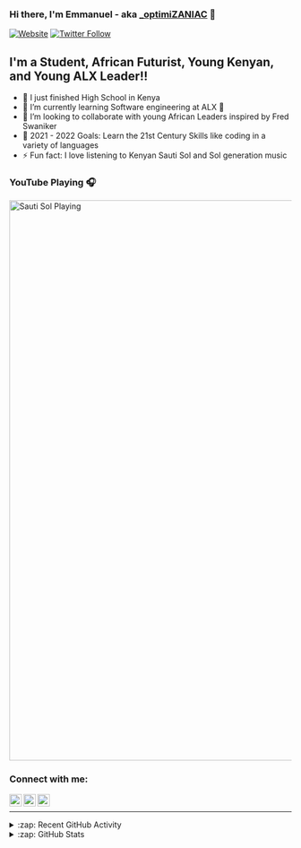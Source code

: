 ### Hi there, I'm Emmanuel - aka [_optimiZANIAC][website] 👋

[![Website](https://img.shields.io/website?label=manucho&style=for-the-badge&url=https%3A%2F%2Fcodestackr.com)](https://manumunubi.wixsite.com/ambition)
[![Twitter Follow](https://img.shields.io/twitter/follow/Emmanuel?color=1DA1F2&logo=twitter&style=for-the-badge)](https://twitter.com/@EmmanuelMunubi)

## I'm a Student, African Futurist, Young Kenyan, and Young ALX Leader!!

- 🔭 I just finished High School in Kenya
- 🌱 I’m currently learning Software engineering at ALX 🤣
- 👯 I’m looking to collaborate with young African Leaders inspired by Fred Swaniker
- 🥅 2021 - 2022 Goals: Learn the 21st Century Skills like coding in a variety of languages
- ⚡ Fun fact: I love listening to Kenyan Sauti Sol and Sol generation music

### YouTube Playing 🎧

[<img src="https://www.google.com/imgres?imgurl=https%3A%2F%2Flh3.googleusercontent.com%2F8xuTwlYEFi5ZtSGqAFiau7Ur6SEK-h1mCa5RmZ1aJEJT3b0iLXPcDUQo35weli2wKcBK8CdXnr5SdnQlyajNCkCA9vFIG0hN26a5&imgrefurl=https%3A%2F%2Fmpasho.co.ke%2Fentertainment%2F2018-08-22-tujiangalie-sauti-sol-and-nyashinski-address-disaster-in-new-song%2F&tbnid=qneNWL1oSu3RqM&vet=12ahUKEwinz4CX04byAhVPnRoKHY0HAf0QMygEegUIARCQAQ..i&docid=dLZiTCAI0cnmOM&w=512&h=441&itg=1&q=sauti%20sol%20tujiangalie%20photo&ved=2ahUKEwinz4CX04byAhVPnRoKHY0HAf0QMygEegUIARCQAQ" alt="Sauti Sol Playing" width="1000" heught="500" />](https://www.youtube.com/watch?v=bhlNy345Jcc)

### Connect with me:

[<img align="left" alt="codeSTACKr | Twitter" width="22px" src="https://cdn.jsdelivr.net/npm/simple-icons@v3/icons/twitter.svg" />][twitter]
[<img align="left" alt="codeSTACKr | LinkedIn" width="22px" src="https://cdn.jsdelivr.net/npm/simple-icons@v3/icons/linkedin.svg" />][linkedin]
[<img align="left" alt="codeSTACKr | Instagram" width="22px" src="https://cdn.jsdelivr.net/npm/simple-icons@v3/icons/instagram.svg" />][instagram]

<br />

---


<details>
  <summary>:zap: Recent GitHub Activity</summary>
  
<!--START_SECTION:activity-->
1. 🗣 Contributing to Team project(https://github.com/Chezzo-codes/printf) 
<!--END_SECTION:activity-->

</details>

<details>
  <summary>:zap: GitHub Stats</summary>

  <img align="centre" alt="Emmanuel's GitHub Stats" src="[![Anurag's GitHub stats](https://github-readme-stats.vercel.app/api?username=Emmanuel-Munubi)](https://github.com/anuraghazra/github-readme-stats)
" />

</details>

[website]: https://manumunubi.wixsite.com/ambition
[twitter]: https://twitter.com/MunubiMwangi
[instagram]: https://instagram.com/manumunubi
[linkedin]: https://www.linkedin.com/feed/
